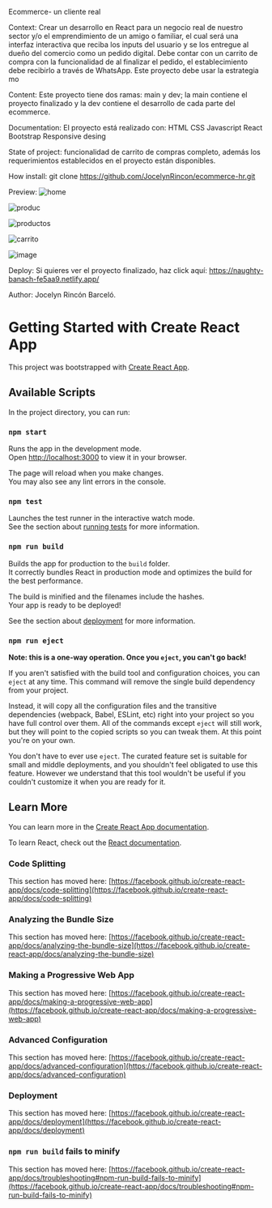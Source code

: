 
Ecommerce- un cliente real

Context: Crear un desarrollo en React para un negocio real de nuestro sector y/o el emprendimiento de un amigo o familiar, el cual será una interfaz interactiva que reciba los inputs del usuario y se los entregue al dueño del comercio como un pedido digital. Debe contar con un carrito de compra con la funcionalidad de al finalizar el pedido, el establecimiento debe recibirlo a través de WhatsApp. Este proyecto debe usar la estrategia mo

Content: Este proyecto tiene dos ramas: main y dev; la main contiene el proyecto finalizado y la dev contiene el desarrollo de cada parte del ecommerce.

Documentation: 
El proyecto está realizado con:
HTML
CSS
Javascript
React 
Bootstrap 
Responsive desing


State of project: funcionalidad de carrito de compras completo, además los requerimientos establecidos en el proyecto están disponibles.

How install:
git clone https://github.com/JocelynRincon/ecommerce-hr.git

Preview:
![home](https://user-images.githubusercontent.com/97619450/158102707-de74f2c8-7ee4-4c27-8c90-6041a0b8e6b3.png)

![produc](https://user-images.githubusercontent.com/97619450/158102740-2980c5aa-4d30-4f38-af68-48a9fbb35c91.png)

![productos](https://user-images.githubusercontent.com/97619450/158102942-5c086964-22f9-4aee-9d18-00f88f8a6293.png)

![carrito](https://user-images.githubusercontent.com/97619450/158103002-404cc9b3-b46e-4588-8b77-8456c337c749.png)

![image](https://user-images.githubusercontent.com/97619450/158103170-6b956f67-774c-4c99-9188-1f3dea5ac5da.png)



Deploy: Si quieres ver el proyecto finalizado, haz click aquí: https://naughty-banach-fe5aa9.netlify.app/


Author: Jocelyn Rincón Barceló.



















# Getting Started with Create React App

This project was bootstrapped with [Create React App](https://github.com/facebook/create-react-app).

## Available Scripts

In the project directory, you can run:

### `npm start`

Runs the app in the development mode.\
Open [http://localhost:3000](http://localhost:3000) to view it in your browser.

The page will reload when you make changes.\
You may also see any lint errors in the console.

### `npm test`

Launches the test runner in the interactive watch mode.\
See the section about [running tests](https://facebook.github.io/create-react-app/docs/running-tests) for more information.

### `npm run build`

Builds the app for production to the `build` folder.\
It correctly bundles React in production mode and optimizes the build for the best performance.

The build is minified and the filenames include the hashes.\
Your app is ready to be deployed!

See the section about [deployment](https://facebook.github.io/create-react-app/docs/deployment) for more information.

### `npm run eject`

**Note: this is a one-way operation. Once you `eject`, you can't go back!**

If you aren't satisfied with the build tool and configuration choices, you can `eject` at any time. This command will remove the single build dependency from your project.

Instead, it will copy all the configuration files and the transitive dependencies (webpack, Babel, ESLint, etc) right into your project so you have full control over them. All of the commands except `eject` will still work, but they will point to the copied scripts so you can tweak them. At this point you're on your own.

You don't have to ever use `eject`. The curated feature set is suitable for small and middle deployments, and you shouldn't feel obligated to use this feature. However we understand that this tool wouldn't be useful if you couldn't customize it when you are ready for it.

## Learn More

You can learn more in the [Create React App documentation](https://facebook.github.io/create-react-app/docs/getting-started).

To learn React, check out the [React documentation](https://reactjs.org/).

### Code Splitting

This section has moved here: [https://facebook.github.io/create-react-app/docs/code-splitting](https://facebook.github.io/create-react-app/docs/code-splitting)

### Analyzing the Bundle Size

This section has moved here: [https://facebook.github.io/create-react-app/docs/analyzing-the-bundle-size](https://facebook.github.io/create-react-app/docs/analyzing-the-bundle-size)

### Making a Progressive Web App

This section has moved here: [https://facebook.github.io/create-react-app/docs/making-a-progressive-web-app](https://facebook.github.io/create-react-app/docs/making-a-progressive-web-app)

### Advanced Configuration

This section has moved here: [https://facebook.github.io/create-react-app/docs/advanced-configuration](https://facebook.github.io/create-react-app/docs/advanced-configuration)

### Deployment

This section has moved here: [https://facebook.github.io/create-react-app/docs/deployment](https://facebook.github.io/create-react-app/docs/deployment)

### `npm run build` fails to minify

This section has moved here: [https://facebook.github.io/create-react-app/docs/troubleshooting#npm-run-build-fails-to-minify](https://facebook.github.io/create-react-app/docs/troubleshooting#npm-run-build-fails-to-minify)
